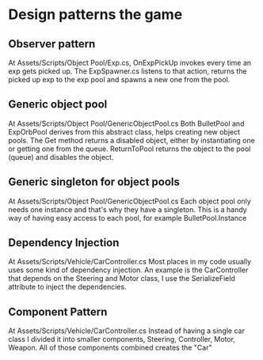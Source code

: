 # Design patterns the game

## Observer pattern
At Assets/Scripts/Object Pool/Exp.cs, OnExpPickUp invokes every time an exp gets picked up. The ExpSpawner.cs listens to that action, returns the picked up exp to the exp pool and spawns a new one from the pool.

## Generic object pool
At Assets/Scripts/Object Pool/GenericObjectPool.cs 
Both BulletPool and ExpOrbPool derives from this abstract class, helps creating new object pools. The Get method returns a disabled object, either by instantiating one or getting one from the queue. ReturnToPool returns the object to the pool (queue) and disables the object. 

## Generic singleton for object pools
At Assets/Scripts/Object Pool/GenericObjectPool.cs 
Each object pool only needs one instance and that's why they have a singleton. This is a handy way of having easy access to each pool, for example BulletPool.Instance

## Dependency Injection
At Assets/Scripts/Vehicle/CarController.cs
Most places in my code usually uses some kind of dependency injection. An example is the CarController that depends on the Steering and Motor class, I use the SerializeField attribute to inject the dependencies. 
## Component Pattern

At Assets/Scripts/Vehicle/CarController.cs
Instead of having a single car class I divided it into smaller components, Steering, Controller, Motor, Weapon. All of those components combined creates the "Car"



